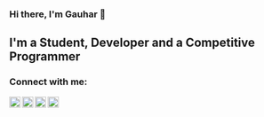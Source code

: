 ### Hi there, I'm Gauhar 👋

## I'm a Student, Developer and a Competitive Programmer


<!--- ### Languages and Tools:

  
[<img align="left" width="20px" height="20px" src="https://cdn.jsdelivr.net/npm/simple-icons@v3/icons/cplusplus.svg" />]
[<img align="left" width="20px" height="20px" src="https://cdn.jsdelivr.net/npm/simple-icons@v3/icons/python.svg" />]
[<img align="left" width="20px" height="20px" src="https://cdn.jsdelivr.net/npm/simple-icons@v3/icons/javascript.svg" />]
[<img align="left" width="20px" height="20px" src="https://cdn.jsdelivr.net/npm/simple-icons@v3/icons/node-dot-js.svg" />]
[<img align="left" width="20px" height="20px" src="https://cdn.jsdelivr.net/npm/simple-icons@v3/icons/react.svg" />]
[<img align="left" width="20px" height="20px" src="https://cdn.jsdelivr.net/npm/simple-icons@v3/icons/java.svg" />]

<br /> --->

### Connect with me:


[<img align="left" alt="gak | LinkedIn" width="20px" height="20px" src="https://cdn.jsdelivr.net/npm/simple-icons@v3/icons/linkedin.svg" />][linkedin]
[<img align="left" alt="gak | Twitter" width="20px" height="20px" src="https://cdn.jsdelivr.net/npm/simple-icons@v3/icons/twitter.svg" />][twitter]
[<img align="left" alt="gak | dev" width="20px" height="20px" src="https://d2fltix0v2e0sb.cloudfront.net/dev-badge.svg" />][devto]
[<img align="left" alt="gak | StackOverflow" width="20px" height="20px" src="https://cdn.jsdelivr.net/npm/simple-icons@v3/icons/stackoverflow.svg" />][stackoverflow]

<br />


[linkedin]: https://linkedin.com/in/gauhar-ayub-khan-8202b516b
[twitter]: https://twitter.com/gak__19
[devto]: https://dev.to/gauharayub
[stackoverflow]: https://stackoverflow.com/users/10321617/gauhar?tab=profile

